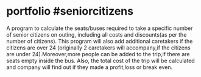 # portfolio #seniorcitizens
A program to calculate the seats/buses required to take a specific number of senior citizens on outing, including all costs and discounts(as per the number of citizens). This program will also add additional caretakers if the citizens are over 24 (originally 2 caretakers will accompany,if the citizens are under 24).Moreover,more people can be added to the trip,if there are seats empty inside the bus. Also, the total cost of the trip will be calculated and company will find out if they made a profit,loss or break even.
